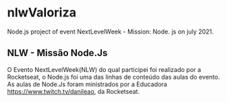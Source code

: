 # nlwValoriza
Node.js project of event NextLevelWeek - Mission: Node. js on july 2021.

## NLW - Missão Node.Js
O Evento NextLevelWeek(NLW) do qual participei foi realizado por a Rocketseat, o Node.js foi uma das linhas de conteúdo das aulas do evento. As aulas de Node.Js foram ministrados por a Educadora https://www.twitch.tv/danileao, da Rocketseat. 
